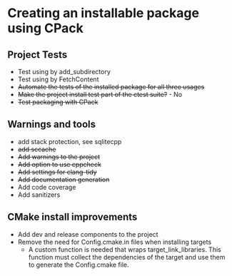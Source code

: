 ﻿# Creating an installable package using CPack

## Project Tests

- Test using by add_subdirectory
- Test using by FetchContent
- ~~Automate the tests of the installed package for all three usages~~
- ~~Make the project install test part of the ctest suite?~~ - No
- ~~Test packaging with CPack~~

## Warnings and tools

- add stack protection, see sqlitecpp
- ~~add sccache~~
- ~~Add warnings to the project~~
- ~~Add option to use cppcheck~~
- ~~Add settings for clang-tidy~~
- ~~Add documentation generation~~
- Add code coverage
- Add sanitizers

## CMake install improvements

- Add dev and release components to the project
- Remove the need for Config.cmake.in files when installing targets
    - A custom function is needed that wraps target_link_libraries. This function must collect the dependencies of the
      target and use them to generate the Config.cmake file.
